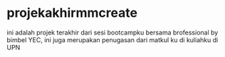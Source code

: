 # projekakhirmmcreate
ini adalah projek terakhir dari sesi bootcampku bersama brofessional by bimbel YEC, ini juga merupakan penugasan dari matkul ku di kuliahku di UPN
